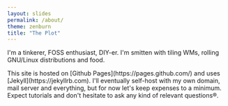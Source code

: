 ```yaml
---
layout: slides
permalink: /about/
theme: zenburn
title: "The Plot"
---
```


<section>
  <p> I'm a tinkerer, FOSS enthusiast, DIY-er. I'm smitten with tiling WMs, rolling
  GNU/Linux distributions and food.  </p>
</section>

<section>
  <p> This site is hosted on [Github Pages](https://pages.github.com/) and uses
  [Jekyll](https://jekyllrb.com). I'll eventually self-host with my own domain,
  mail server and everything, but for now let's keep expenses to a minimum.
  Expect tutorials and don't hesitate to ask any kind of relevant questions®.</p>
</section>
